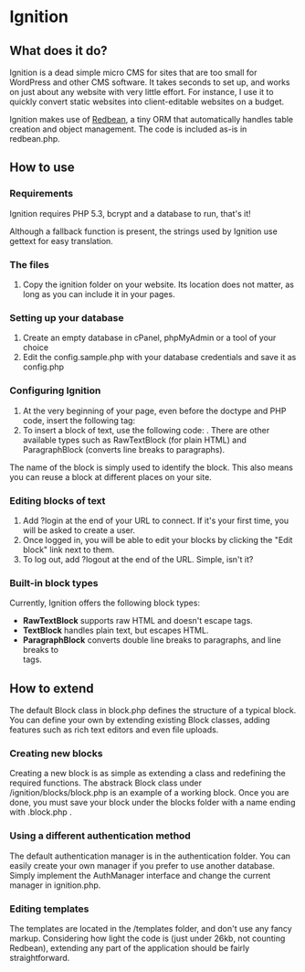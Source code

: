 
# Ignition

## What does it do?

Ignition is a dead simple micro CMS for sites that are too small for WordPress and other CMS software. It takes seconds to set up, and works on just about any website with very little effort. For instance, I use it to quickly convert static websites into client-editable websites on a budget.

Ignition makes use of [Redbean](http://redbeanphp.com), a tiny ORM that automatically handles table creation and object management. The code is included as-is in redbean.php.

## How to use

### Requirements

Ignition requires PHP 5.3, bcrypt and a database to run, that's it!

Although a fallback function is present, the strings used by Ignition use gettext for easy translation.

### The files

1. Copy the ignition folder on your website. Its location does not matter, as long as you can include it in your pages.

### Setting up your database

1. Create an empty database in cPanel, phpMyAdmin or a tool of your choice
1. Edit the config.sample.php with your database credentials and save it as config.php

### Configuring Ignition

1. At the very beginning of your page, even before the doctype and PHP code, insert the following tag: *<?php include('/path/to/ignition/ignition.php') ?>*
1. To insert a block of text, use the following code: *<?php TextBlock::show('name_of_your_block') ?>*. There are other available types such as RawTextBlock (for plain HTML) and ParagraphBlock (converts line breaks to paragraphs).

The name of the block is simply used to identify the block. This also means you can reuse a block at different places on your site.

### Editing blocks of text

1. Add ?login at the end of your URL to connect. If it's your first time, you will be asked to create a user.
1. Once logged in, you will be able to edit your blocks by clicking the "Edit block" link next to them.
1. To log out, add ?logout at the end of the URL. Simple, isn't it?

### Built-in block types

Currently, Ignition offers the following block types:

* **RawTextBlock** supports raw HTML and doesn't escape tags.
* **TextBlock** handles plain text, but escapes HTML.
* **ParagraphBlock** converts double line breaks to paragraphs, and line breaks to <br> tags.

## How to extend

The default Block class in block.php defines the structure of a typical block. You can define your own by extending existing Block classes, adding features such as rich text editors and even file uploads.

### Creating new blocks

Creating a new block is as simple as extending a class and redefining the required functions. The abstrack Block class under /ignition/blocks/block.php is an example of a working block. Once you are done, you must save your block under the blocks folder with a name ending with .block.php .

### Using a different authentication method

The default authentication manager is in the authentication folder. You can easily create your own manager if you prefer to use another database. Simply implement the AuthManager interface and change the current manager in ignition.php.

### Editing templates

The templates are located in the /templates folder, and don't use any fancy markup. Considering how light the code is (just under 26kb, not counting Redbean), extending any part of the application should be fairly straightforward.